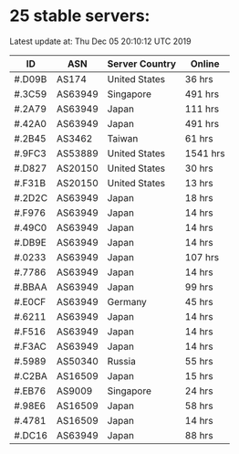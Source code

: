 # 25 stable servers:

Latest update at: Thu Dec 05 20:10:12 UTC 2019

| ID | ASN | Server Country | Online |
| -- | --- | -------------- | ------ |
| #.D09B | AS174 | United States | 36 hrs |
| #.3C59 | AS63949 | Singapore | 491 hrs |
| #.2A79 | AS63949 | Japan | 111 hrs |
| #.42A0 | AS63949 | Japan | 491 hrs |
| #.2B45 | AS3462 | Taiwan | 61 hrs |
| #.9FC3 | AS53889 | United States | 1541 hrs |
| #.D827 | AS20150 | United States | 30 hrs |
| #.F31B | AS20150 | United States | 13 hrs |
| #.2D2C | AS63949 | Japan | 18 hrs |
| #.F976 | AS63949 | Japan | 14 hrs |
| #.49C0 | AS63949 | Japan | 14 hrs |
| #.DB9E | AS63949 | Japan | 14 hrs |
| #.0233 | AS63949 | Japan | 107 hrs |
| #.7786 | AS63949 | Japan | 14 hrs |
| #.BBAA | AS63949 | Japan | 99 hrs |
| #.E0CF | AS63949 | Germany | 45 hrs |
| #.6211 | AS63949 | Japan | 14 hrs |
| #.F516 | AS63949 | Japan | 14 hrs |
| #.F3AC | AS63949 | Japan | 14 hrs |
| #.5989 | AS50340 | Russia | 55 hrs |
| #.C2BA | AS16509 | Japan | 15 hrs |
| #.EB76 | AS9009 | Singapore | 24 hrs |
| #.98E6 | AS16509 | Japan | 58 hrs |
| #.4781 | AS16509 | Japan | 14 hrs |
| #.DC16 | AS63949 | Japan | 88 hrs |

